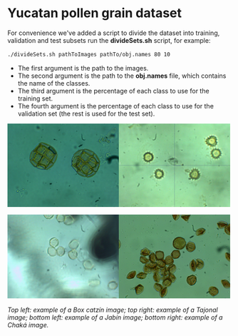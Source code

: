 # Yucatan pollen grain dataset

For convenience we've added a script to divide the dataset into training, validation and test subsets run the **divideSets.sh** script, for example:

```sh
./divideSets.sh pathToImages pathTo/obj.names 80 10
```

- The first argument is the path to the images.
- The second argument is the path to the **obj.names** file, which contains the name of the classes.
- The third argument is the percentage of each class to use for the training set.
- The fourth argument is the percentage of each class to use for the validation set (the rest is used for the test set).

<img src="polen_remarked_3/img/Boxcatzin_006.jpg" width="250" /><img src="polen_remarked_3/img/Tajonal_006.jpg" alt="a" width="250" />

<img src="polen_remarked_3/img/Jabin_006.jpg" width="250" /><img src="polen_remarked_3/img/Chaka_006.jpg" width="250" />

*Top left: example of a Box catzín image; top right: example of a Tajonal image; bottom left: example of a Jabín image; bottom right: example of a Chaká image.*
